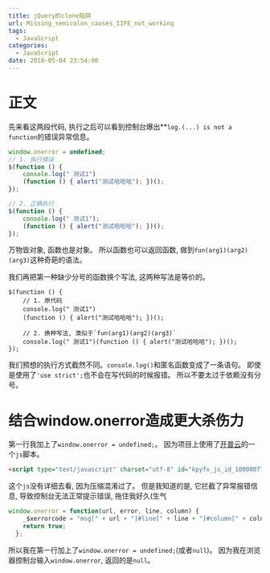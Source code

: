 ```yaml
---
title: jQuery的clone陷阱
url: Missing_semicolon_causes_IIFE_not_working
tags:
  - JavaScript
categories:
  - JavaScript
date: 2018-05-04 23:54:00
---
```

# 正文
先来看这两段代码, 执行之后可以看到控制台爆出**`log.(...) is not a function`的错误异常信息。
```js
window.onerror = undefined;
// 1. 执行错误
$(function () {
    console.log(" 测试1")
    (function () { alert("测试哈哈哈"); })();
});

// 2. 正确执行
$(function () {
    console.log(" 测试1");
    (function () { alert("测试哈哈哈"); })();
});
```

万物皆对象, 函数也是对象。
所以函数也可以返回函数, 做到`fun(arg1)(arg2)(arg3)`这种奇葩的语法。

我们再把第一种缺少分号的函数换个写法, 这两种写法是等价的。
```
$(function () {
    // 1. 原代码
    console.log(" 测试1")
    (function () { alert("测试哈哈哈"); })();
    
    // 2. 换种写法, 类似于`fun(arg1)(arg2)(arg3)`
    console.log(" 测试1")(function () { alert("测试哈哈哈"); })();
});
```
我们预想的执行方式截然不同。`console.log()`和匿名函数变成了一条语句。
即使是使用了`'use strict';`也不会在写代码的时候报错。
所以不要太过于依赖没有分号。

# 结合window.onerror造成更大杀伤力
第一行我加上了`window.onerror = undefined;`。
因为项目上使用了[开普云](https://www.kaipuyun.cn/)的一个`js`脚本。
```html
<script type="text/javascript" charset="utf-8" id="kpyfx_js_id_10000077" src="//fxsjcj.kaipuyun.cn/count/10000077/10000077.js"></script>
```
这个`js`没有详细去看, 因为压缩混淆过了。
但是我知道的是, 它拦截了异常报错信息, 导致控制台无法正常提示错误, 拖住我好久(生气
```js
window.onerror = function(url, error, line, column) {
    _$xerrorcode = "msg[" + url + "]#line[" + line + "]#column[" + column + "]";
    return true;
  };
```
所以我在第一行加上了`window.onerror = undefined;`(或者`null`)。
因为我在浏览器控制台输入`window.onerror`, 返回的是`null`。